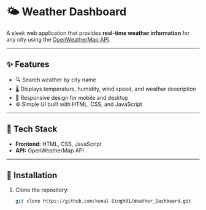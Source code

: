 # 🌤️ Weather Dashboard

A sleek web application that provides **real-time weather information** for any city using the [OpenWeatherMap API](https://openweathermap.org/api).

---

## ✨ Features

- 🔍 Search weather by city name
- 🌡️ Displays temperature, humidity, wind speed, and weather description
- 📱 Responsive design for mobile and desktop
- ⚙️ Simple UI built with HTML, CSS, and JavaScript

---

## 🧰 Tech Stack

- **Frontend:** HTML, CSS, JavaScript  
- **API:** OpenWeatherMap API

---

## 🚀 Installation

1. Clone the repository:
   ```bash
   git clone https://github.com/kunal-Singh01/Weather_Dashboard.git
